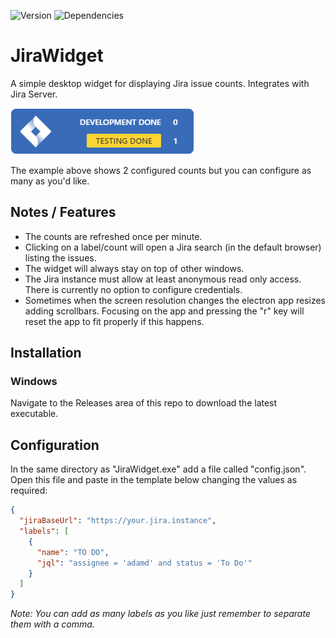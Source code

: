 ![Version](https://img.shields.io/github/package-json/v/dullage/JiraWidget.svg)
![Dependencies](https://img.shields.io/david/dullage/JiraWidget.svg)

# JiraWidget

A simple desktop widget for displaying Jira issue counts. Integrates with Jira Server.

![Screenshot](docs/screenshot.png)

The example above shows 2 configured counts but you can configure as many as you'd like.

## Notes / Features

* The counts are refreshed once per minute.
* Clicking on a label/count will open a Jira search (in the default browser) listing the issues.
* The widget will always stay on top of other windows.
* The Jira instance must allow at least anonymous read only access. There is currently no option to configure credentials.
* Sometimes when the screen resolution changes the electron app resizes adding scrollbars. Focusing on the app and pressing the "r" key will reset the app to fit properly if this happens.

## Installation

### Windows

Navigate to the Releases area of this repo to download the latest executable.

## Configuration

In the same directory as "JiraWidget.exe" add a file called "config.json". Open this file and paste in the template below changing the values as required:

```json
{
  "jiraBaseUrl": "https://your.jira.instance",
  "labels": [
    {
      "name": "TO DO",
      "jql": "assignee = 'adamd' and status = 'To Do'"
    }
  ]
}

```

*Note: You can add as many labels as you like just remember to separate them with a comma.*
